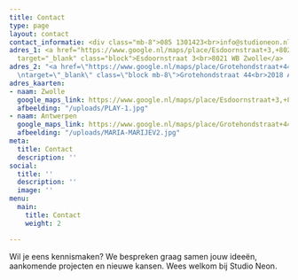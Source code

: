 ```yaml
---
title: Contact
type: page
layout: contact
contact_informatie: <div class="mb-8">085 1301423<br>info@studioneon.nl</div>
adres_1: <a href="https://www.google.nl/maps/place/Esdoornstraat+3,+8021+WB+Zwolle/@52.5206959,6.0916264,17z/data=!3m1!4b1!4m5!3m4!1s0x47c7df3722b114ff:0x94d2dcff2f7bf0ea!8m2!3d52.5206959!4d6.0938151"
  target="_blank" class="block">Esdoornstraat 3<br>8021 WB Zwolle</a>
adres_2: "<a href=\"https://www.google.nl/maps/place/Grotehondstraat+44,+2018+Antwerpen/@51.2059374,4.4269617,17z/data=!3m1!4b1!4m5!3m4!1s0x47c3f710ca23721d:0x84ea309b7267b52d!8m2!3d51.2059374!4d4.4291504\"
  \ntarget=\"_blank\" class=\"block mb-8\">Grotehondstraat 44<br>2018 Antwerpen</a>"
adres_kaarten:
- naam: Zwolle
  google_maps_link: https://www.google.nl/maps/place/Esdoornstraat+3,+8021+WB+Zwolle/@52.5206959,6.0916264,17z/data=!3m1!4b1!4m5!3m4!1s0x47c7df3722b114ff:0x94d2dcff2f7bf0ea!8m2!3d52.5206959!4d6.0938151
  afbeelding: "/uploads/PLAY-1.jpg"
- naam: Antwerpen
  google_maps_link: https://www.google.nl/maps/place/Grotehondstraat+44,+2018+Antwerpen/@51.2059374,4.4269617,17z/data=!3m1!4b1!4m5!3m4!1s0x47c3f710ca23721d:0x84ea309b7267b52d!8m2!3d51.2059374!4d4.4291504
  afbeelding: "/uploads/MARIA-MARIJEV2.jpg"
meta:
  title: Contact
  description: ''
social:
  title: ''
  description: ''
  image: ''
menu:
  main:
    title: Contact
    weight: 2

---
```

Wil je eens kennismaken? We bespreken graag samen jouw ideeën, aankomende projecten en nieuwe kansen. Wees welkom bij Studio Neon.